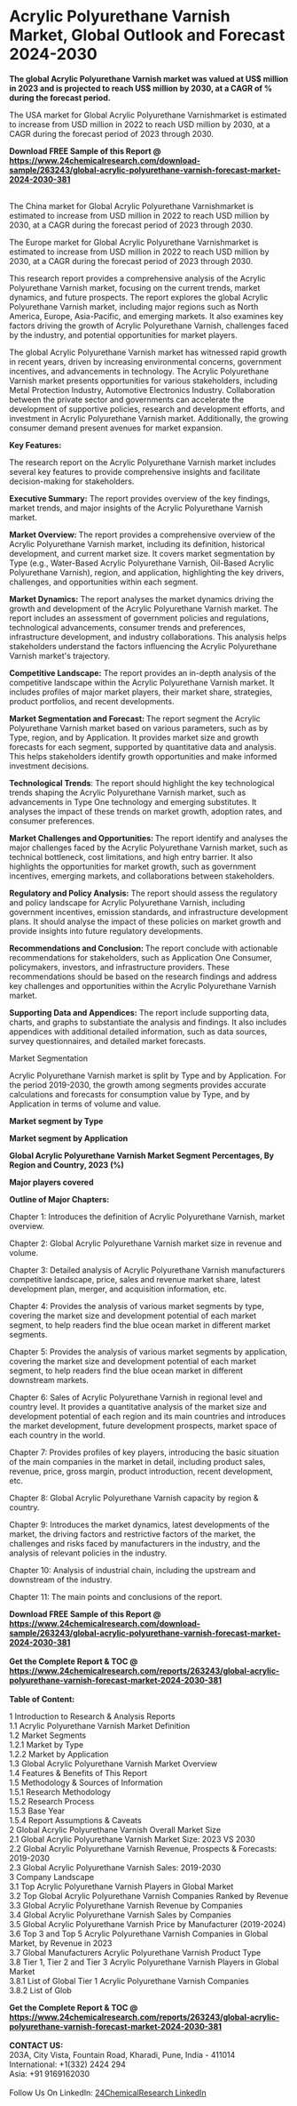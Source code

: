 <h1>Acrylic Polyurethane Varnish Market, Global Outlook and Forecast 2024-2030</h1><p><strong>The global Acrylic Polyurethane Varnish market was valued at US$ million in 2023 and is projected to reach US$ million by 2030, at a CAGR of % during the forecast period.</strong></p><p>
</p><p>The USA market for Global Acrylic Polyurethane Varnishmarket is estimated to increase from USD million in 2022 to reach USD million by 2030, at a CAGR during the forecast period of 2023 through 2030.</p><div><b>Download FREE Sample of this Report @ 
            <a href="https://www.24chemicalresearch.com/download-sample/263243/global-acrylic-polyurethane-varnish-forecast-market-2024-2030-381">
            https://www.24chemicalresearch.com/download-sample/263243/global-acrylic-polyurethane-varnish-forecast-market-2024-2030-381</a></b></div><br><p>
</p><p>The China market for Global Acrylic Polyurethane Varnishmarket is estimated to increase from USD million in 2022 to reach USD million by 2030, at a CAGR during the forecast period of 2023 through 2030.</p><p>
</p><p>The Europe market for Global Acrylic Polyurethane Varnishmarket is estimated to increase from USD million in 2022 to reach USD million by 2030, at a CAGR during the forecast period of 2023 through 2030.</p><p>
</p><p>This research report provides a comprehensive analysis of the Acrylic Polyurethane Varnish market, focusing on the current trends, market dynamics, and future prospects. The report explores the global Acrylic Polyurethane Varnish market, including major regions such as North America, Europe, Asia-Pacific, and emerging markets. It also examines key factors driving the growth of Acrylic Polyurethane Varnish, challenges faced by the industry, and potential opportunities for market players.</p><p>
The global Acrylic Polyurethane Varnish market has witnessed rapid growth in recent years, driven by increasing environmental concerns, government incentives, and advancements in technology. The Acrylic Polyurethane Varnish market presents opportunities for various stakeholders, including Metal Protection Industry, Automotive Electronics Industry. Collaboration between the private sector and governments can accelerate the development of supportive policies, research and development efforts, and investment in Acrylic Polyurethane Varnish market. Additionally, the growing consumer demand present avenues for market expansion.</p><p>
<strong>Key Features:</strong></p><p>
The research report on the Acrylic Polyurethane Varnish market includes several key features to provide comprehensive insights and facilitate decision-making for stakeholders.</p><p>
<strong>Executive Summary:</strong> The report provides overview of the key findings, market trends, and major insights of the Acrylic Polyurethane Varnish market.</p><p>
<strong>Market Overview: </strong>The report provides a comprehensive overview of the Acrylic Polyurethane Varnish market, including its definition, historical development, and current market size. It covers market segmentation by Type (e.g., Water-Based Acrylic Polyurethane Varnish, Oil-Based Acrylic Polyurethane Varnish), region, and application, highlighting the key drivers, challenges, and opportunities within each segment.</p><p>
<strong>Market Dynamics:</strong> The report analyses the market dynamics driving the growth and development of the Acrylic Polyurethane Varnish market. The report includes an assessment of government policies and regulations, technological advancements, consumer trends and preferences, infrastructure development, and industry collaborations. This analysis helps stakeholders understand the factors influencing the Acrylic Polyurethane Varnish market's trajectory.</p><p>
<strong>Competitive Landscape:</strong> The report provides an in-depth analysis of the competitive landscape within the Acrylic Polyurethane Varnish market. It includes profiles of major market players, their market share, strategies, product portfolios, and recent developments.</p><p>
<strong>Market Segmentation and Forecast: </strong>The report segment the Acrylic Polyurethane Varnish market based on various parameters, such as by Type, region, and by Application. It provides market size and growth forecasts for each segment, supported by quantitative data and analysis. This helps stakeholders identify growth opportunities and make informed investment decisions.</p><p>
<strong>Technological Trends</strong>: The report should highlight the key technological trends shaping the Acrylic Polyurethane Varnish market, such as advancements in Type One technology and emerging substitutes. It analyses the impact of these trends on market growth, adoption rates, and consumer preferences.</p><p>
<strong>Market Challenges and Opportunities: </strong>The report identify and analyses the major challenges faced by the Acrylic Polyurethane Varnish market, such as technical bottleneck, cost limitations, and high entry barrier. It also highlights the opportunities for market growth, such as government incentives, emerging markets, and collaborations between stakeholders.</p><p>
<strong>Regulatory and Policy Analysis:</strong> The report should assess the regulatory and policy landscape for Acrylic Polyurethane Varnish, including government incentives, emission standards, and infrastructure development plans. It should analyse the impact of these policies on market growth and provide insights into future regulatory developments.</p><p>
<strong>Recommendations and Conclusion: </strong>The report conclude with actionable recommendations for stakeholders, such as Application One Consumer, policymakers, investors, and infrastructure providers. These recommendations should be based on the research findings and address key challenges and opportunities within the Acrylic Polyurethane Varnish market.</p><p>
<strong>Supporting Data and Appendices:</strong> The report include supporting data, charts, and graphs to substantiate the analysis and findings. It also includes appendices with additional detailed information, such as data sources, survey questionnaires, and detailed market forecasts.</p><p>
Market Segmentation</p><p>
Acrylic Polyurethane Varnish market is split by Type and by Application. For the period 2019-2030, the growth among segments provides accurate calculations and forecasts for consumption value by Type, and by Application in terms of volume and value.</p><p>
<strong>Market segment by Type</strong></p><p>
</p><p>
</p><p><strong>Market segment by Application</strong></p><p>
</p><p>
</p><p><strong>Global Acrylic Polyurethane Varnish Market Segment Percentages, By Region and Country, 2023 (%)</strong></p><p>
</p><p>
</p><p><strong>Major players covered</strong></p><p>
</p><p>
</p><p><strong>Outline of Major Chapters:</strong></p><p>
Chapter 1: Introduces the definition of Acrylic Polyurethane Varnish, market overview.</p><p>
Chapter 2: Global Acrylic Polyurethane Varnish market size in revenue and volume.</p><p>
Chapter 3: Detailed analysis of Acrylic Polyurethane Varnish manufacturers competitive landscape, price, sales and revenue market share, latest development plan, merger, and acquisition information, etc.</p><p>
Chapter 4: Provides the analysis of various market segments by type, covering the market size and development potential of each market segment, to help readers find the blue ocean market in different market segments.</p><p>
Chapter 5: Provides the analysis of various market segments by application, covering the market size and development potential of each market segment, to help readers find the blue ocean market in different downstream markets.</p><p>
Chapter 6: Sales of Acrylic Polyurethane Varnish in regional level and country level. It provides a quantitative analysis of the market size and development potential of each region and its main countries and introduces the market development, future development prospects, market space of each country in the world.</p><p>
Chapter 7: Provides profiles of key players, introducing the basic situation of the main companies in the market in detail, including product sales, revenue, price, gross margin, product introduction, recent development, etc.</p><p>
Chapter 8: Global Acrylic Polyurethane Varnish capacity by region &amp; country.</p><p>
Chapter 9: Introduces the market dynamics, latest developments of the market, the driving factors and restrictive factors of the market, the challenges and risks faced by manufacturers in the industry, and the analysis of relevant policies in the industry.</p><p>
Chapter 10: Analysis of industrial chain, including the upstream and downstream of the industry.</p><p>
Chapter 11: The main points and conclusions of the report.</p><div><b>Download FREE Sample of this Report @ 
            <a href="https://www.24chemicalresearch.com/download-sample/263243/global-acrylic-polyurethane-varnish-forecast-market-2024-2030-381">
            https://www.24chemicalresearch.com/download-sample/263243/global-acrylic-polyurethane-varnish-forecast-market-2024-2030-381</a></b></div><br><div><b>Get the Complete Report & TOC @ 
            <a href="https://www.24chemicalresearch.com/reports/263243/global-acrylic-polyurethane-varnish-forecast-market-2024-2030-381">
            https://www.24chemicalresearch.com/reports/263243/global-acrylic-polyurethane-varnish-forecast-market-2024-2030-381</a></b></div><br>
            <b>Table of Content:</b><p>1 Introduction to Research & Analysis Reports<br />
    1.1 Acrylic Polyurethane Varnish Market Definition<br />
    1.2 Market Segments<br />
        1.2.1 Market by Type<br />
        1.2.2 Market by Application<br />
    1.3 Global Acrylic Polyurethane Varnish Market Overview<br />
    1.4 Features & Benefits of This Report<br />
    1.5 Methodology & Sources of Information<br />
        1.5.1 Research Methodology<br />
        1.5.2 Research Process<br />
        1.5.3 Base Year<br />
        1.5.4 Report Assumptions & Caveats<br />
2 Global Acrylic Polyurethane Varnish Overall Market Size<br />
    2.1 Global Acrylic Polyurethane Varnish Market Size: 2023 VS 2030<br />
    2.2 Global Acrylic Polyurethane Varnish Revenue, Prospects & Forecasts: 2019-2030<br />
    2.3 Global Acrylic Polyurethane Varnish Sales: 2019-2030<br />
3 Company Landscape<br />
    3.1 Top Acrylic Polyurethane Varnish Players in Global Market<br />
    3.2 Top Global Acrylic Polyurethane Varnish Companies Ranked by Revenue<br />
    3.3 Global Acrylic Polyurethane Varnish Revenue by Companies<br />
    3.4 Global Acrylic Polyurethane Varnish Sales by Companies<br />
    3.5 Global Acrylic Polyurethane Varnish Price by Manufacturer (2019-2024)<br />
    3.6 Top 3 and Top 5 Acrylic Polyurethane Varnish Companies in Global Market, by Revenue in 2023<br />
    3.7 Global Manufacturers Acrylic Polyurethane Varnish Product Type<br />
    3.8 Tier 1, Tier 2 and Tier 3 Acrylic Polyurethane Varnish Players in Global Market<br />
        3.8.1 List of Global Tier 1 Acrylic Polyurethane Varnish Companies<br />
        3.8.2 List of Glob</p><div><b>Get the Complete Report & TOC @ 
            <a href="https://www.24chemicalresearch.com/reports/263243/global-acrylic-polyurethane-varnish-forecast-market-2024-2030-381">
            https://www.24chemicalresearch.com/reports/263243/global-acrylic-polyurethane-varnish-forecast-market-2024-2030-381</a></b></div><br><b>CONTACT US:</b><br>
            203A, City Vista, Fountain Road, Kharadi, Pune, India - 411014<br>
            International: +1(332) 2424 294<br>
            Asia: +91 9169162030 <br><br>
            Follow Us On LinkedIn: <a href="https://www.linkedin.com/company/24chemicalresearch/">24ChemicalResearch LinkedIn</a>